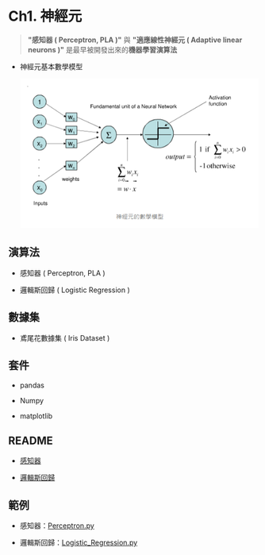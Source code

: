 # Ch1. 神經元
> **"感知器 ( Perceptron, PLA )"** 與 **"適應線性神經元 ( Adaptive linear neurons )"** 是最早被開發出來的**機器學習演算法**

* 神經元基本數學模型
    
    ![](../Static/Image/Ch1/NN_math_module.png)

## 演算法

* 感知器 ( Perceptron, PLA )

* 邏輯斯回歸 ( Logistic Regression )

## 數據集

* 鳶尾花數據集 ( Iris Dataset )

## 套件

* pandas

* Numpy

* matplotlib

## README

* [感知器](./Perceptron/README.md)

* [邏輯斯回歸](./Logistic_Regression/README.md)

## 範例

* 感知器：[Perceptron.py](./Perceptron/Perceptron.py)

* 邏輯斯回歸：[Logistic_Regression.py](./Logistic_Regression/Logistic_Regression.py)
